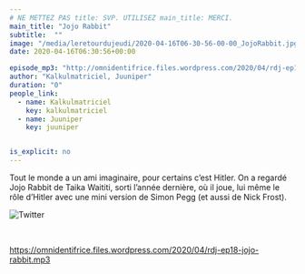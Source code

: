 ```yaml
---
# NE METTEZ PAS title: SVP. UTILISEZ main_title: MERCI.
main_title: "Jojo Rabbit"
subtitle:  ""
image: "/media/leretourdujeudi/2020-04-16T06-30-56-00-00_JojoRabbit.jpg"
date: 2020-04-16T06:30:56+00:00

episode_mp3: "http://omnidentifrice.files.wordpress.com/2020/04/rdj-ep18-jojo-rabbit.mp3"
author: "Kalkulmatriciel, Juuniper"
duration: "0"
people_link: 
  - name: Kalkulmatriciel
    key: kalkulmatriciel
  - name: Juuniper
    key: juuniper


is_explicit: no
---
```


<PodcastHeader/>

<!-- ECRIRE LA DESCRIPTION DE L'EPISODE SOUS CETTE LIGNE -->
<p>Tout le monde a un ami imaginaire, pour certains c’est Hitler. On a regardé Jojo Rabbit de Taika Waititi, sorti l’année dernière, où il joue, lui même le rôle d’Hitler avec une mini version de Simon Pegg (et aussi de Nick Frost).</p>
<p><img src="https://retourdujeudi.files.wordpress.com/2020/04/twitter.jpg" alt="Twitter"></p>
<p>&nbsp;</p>
<p><a href="https://omnidentifrice.files.wordpress.com/2020/04/rdj-ep18-jojo-rabbit.mp3" rel="nofollow">https://omnidentifrice.files.wordpress.com/2020/04/rdj-ep18-jojo-rabbit.mp3</a></p>



